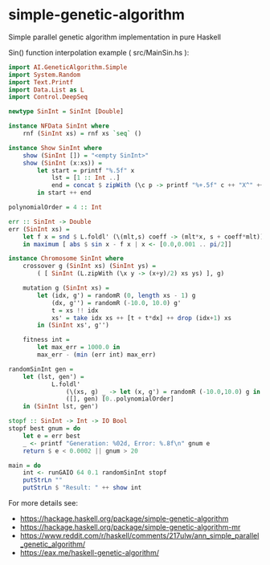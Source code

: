simple-genetic-algorithm
========================

Simple parallel genetic algorithm implementation in pure Haskell

Sin() function interpolation example ( src/MainSin.hs ):

```Haskell
import AI.GeneticAlgorithm.Simple
import System.Random
import Text.Printf
import Data.List as L
import Control.DeepSeq

newtype SinInt = SinInt [Double]

instance NFData SinInt where
    rnf (SinInt xs) = rnf xs `seq` ()

instance Show SinInt where
    show (SinInt []) = "<empty SinInt>"
    show (SinInt (x:xs)) =
        let start = printf "%.5f" x
            lst = [1 :: Int ..]
            end = concat $ zipWith (\c p -> printf "%+.5f" c ++ "X^" ++ show p) xs lst
        in start ++ end

polynomialOrder = 4 :: Int

err :: SinInt -> Double
err (SinInt xs) =
    let f x = snd $ L.foldl' (\(mlt,s) coeff -> (mlt*x, s + coeff*mlt)) (1,0) xs
    in maximum [ abs $ sin x - f x | x <- [0.0,0.001 .. pi/2]]

instance Chromosome SinInt where
    crossover g (SinInt xs) (SinInt ys) =
        ( [ SinInt (L.zipWith (\x y -> (x+y)/2) xs ys) ], g)

    mutation g (SinInt xs) =
        let (idx, g') = randomR (0, length xs - 1) g
            (dx, g'') = randomR (-10.0, 10.0) g'
            t = xs !! idx
            xs' = take idx xs ++ [t + t*dx] ++ drop (idx+1) xs
        in (SinInt xs', g'')

    fitness int =
        let max_err = 1000.0 in
        max_err - (min (err int) max_err)

randomSinInt gen = 
    let (lst, gen') =
            L.foldl'
                (\(xs, g) _ -> let (x, g') = randomR (-10.0,10.0) g in (x:xs,g') )
                ([], gen) [0..polynomialOrder]
    in (SinInt lst, gen')

stopf :: SinInt -> Int -> IO Bool
stopf best gnum = do
    let e = err best
    _ <- printf "Generation: %02d, Error: %.8f\n" gnum e
    return $ e < 0.0002 || gnum > 20

main = do
    int <- runGAIO 64 0.1 randomSinInt stopf
    putStrLn ""
    putStrLn $ "Result: " ++ show int

```

For more details see:

* https://hackage.haskell.org/package/simple-genetic-algorithm
* https://hackage.haskell.org/package/simple-genetic-algorithm-mr
* https://www.reddit.com/r/haskell/comments/217ulw/ann_simple_parallel_genetic_algorithm/
* https://eax.me/haskell-genetic-algorithm/
